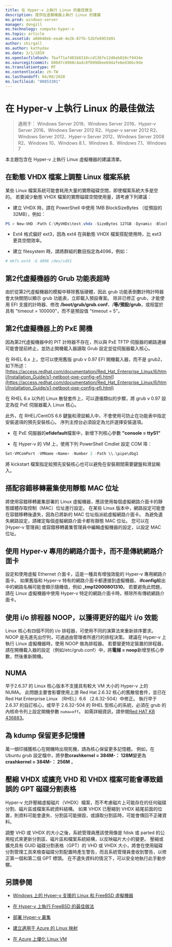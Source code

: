 ```yaml
---
title: 在 Hyper-v 上執行 Linux 的最佳做法
description: 提供在虛擬機器上執行 Linux 的建議
ms.prod: windows-server
manager: dongill
ms.technology: compute-hyper-v
ms.topic: article
ms.assetid: a08648eb-eea0-4e2b-87fb-52bfe8953491
author: shirgall
ms.author: kathydav
ms.date: 3/1/2019
ms.openlocfilehash: 7baf71af401b8318ccd136fe12d6eb810cf9434e
ms.sourcegitcommit: b00d7c8968c4adc8f699dbee694afe6ed36bc9de
ms.translationtype: MT
ms.contentlocale: zh-TW
ms.lasthandoff: 04/08/2020
ms.locfileid: "80853301"
---
```

# <a name="best-practices-for-running-linux-on-hyper-v"></a>在 Hyper-v 上執行 Linux 的最佳做法

>適用于： Windows Server 2019、Windows Server 2016、Hyper-v Server 2016、Windows Server 2012 R2、Hyper-v server 2012 R2、Windows Server 2012、Hyper-v Server 2012、Windows Server 2008 R2、Windows 10、Windows 8.1、Windows 8、Windows 7.1、Windows 7

本主題包含在 Hyper-v 上執行 Linux 虛擬機器的建議清單。

## <a name="tuning-linux-file-systems-on-dynamic-vhdx-files"></a>在動態 VHDX 檔案上調整 Linux 檔案系統

某些 Linux 檔案系統可能會耗用大量的實際磁碟空間，即使檔案系統大多是空的。 若要減少動態 VHDX 檔案的實際磁碟空間使用量，請考慮下列建議：

* 建立 VHDX 時，請在 PowerShell 中使用 1MB BlockSizeBytes （從預設的32MB），例如：

```Powershell
PS > New-VHD -Path C:\MyVHDs\test.vhdx -SizeBytes 127GB -Dynamic -BlockSizeBytes 1MB
```

* Ext4 格式偏好 ext3，因為 ext4 在與動態 VHDX 檔案搭配使用時，比 ext3 更具空間效率。

* 建立 filesystem 時，請將群組的數目指定為4096，例如：

```bash
# mkfs.ext4 -G 4096 /dev/sdX1

```

## <a name="grub-menu-timeout-on-generation-2-virtual-machines"></a>第2代虛擬機器的 Grub 功能表超時

由於從第2代虛擬機器的模擬中移除舊版硬體，因此 grub 功能表倒數計時計時器會太快關閉以顯示 grub 功能表，立即載入預設專案。 除非已修正 grub，才能使用 EFI 支援的計時器、修改 **/boot/grub/grub.conf**、/**等/預設/grub**，或相當於具有 "timeout = 100000"，而不是預設值 "timeout = 5"。

## <a name="pxe-boot-on-generation-2-virtual-machines"></a>第2代虛擬機器上的 PxE 開機

因為第2代虛擬機器中的 PIT 計時器不存在，所以與 PxE TFTP 伺服器的網路連線可能會提前終止，並防止開機載入器讀取 Grub 設定並從伺服器載入核心。

在 RHEL 6.x 上，您可以使用舊版 grub v 0.97 EFI 開機載入器，而不是 grub2，如下所述： [https://access.redhat.com/documentation/Red_Hat_Enterprise_Linux/6/html/Installation_Guide/s1-netboot-pxe-config-efi.html](https://access.redhat.com/documentation/Red_Hat_Enterprise_Linux/6/html/Installation_Guide/s1-netboot-pxe-config-efi.html)

在 RHEL 6.x 以外的 Linux 散發套件上，可以遵循類似的步驟，將 grub v 0.97 設定為從 PxE 伺服器載入 Linux 核心。

此外，在 RHEL/CentOS 6.6 鍵盤和滑鼠輸入中，不會使用可防止在功能表中指定安裝選項的預先安裝核心。 序列主控台必須設定為允許選擇安裝選項。

* 在 PxE 伺服器的**efidefault**檔案中，新增下列核心參數 **"console = ttyS1"**

* 在 Hyper-v 的 VM 上，使用下列 PowerShell Cmdlet 設定 COM 埠：

```Powershell
Set-VMComPort -VMName <Name> -Number 2 -Path \\.\pipe\dbg1

```

將 kickstart 檔案指定給預先安裝核心也可以避免在安裝期間需要鍵盤和滑鼠輸入。

## <a name="use-static-mac-addresses-with-failover-clustering"></a>搭配容錯移轉叢集使用靜態 MAC 位址

將使用容錯移轉叢集部署的 Linux 虛擬機器，應該使用每個虛擬網路介面卡的靜態媒體存取控制（MAC）位址進行設定。 在某些 Linux 版本中，網路設定可能會在容錯移轉後遺失，因為已將新的 MAC 位址指派給虛擬網路介面卡。 為避免遺失網路設定，請確定每個虛擬網路介面卡都有靜態 MAC 位址。 您可以在 [Hyper-v 管理員] 或容錯移轉叢集管理員中編輯虛擬機器的設定，以設定 MAC 位址。

## <a name="use-hyper-v-specific-network-adapters-not-the-legacy-network-adapter"></a>使用 Hyper-v 專用的網路介面卡，而不是傳統網路介面卡

設定和使用虛擬 Ethernet 介面卡，這是一種具有增強效能的 Hyper-v 專用網路介面卡。 如果舊版和 Hyper-v 特有的網路介面卡都連接到虛擬機器， **ifconfig**輸出中的網路名稱可能會顯示隨機值，例如 **_tmp12000801310**。 若要避免此問題，請在 Linux 虛擬機器中使用 Hyper-v 特定的網路介面卡時，移除所有傳統網路介面卡。

## <a name="use-io-scheduler-noop-for-better-disk-io-performance"></a>使用 i/o 排程器 NOOP，以獲得更好的磁片 i/o 效能

Linux 核心有四個不同的 i/o 排程器，可使用不同的演算法來重新排序要求。 NOOP 是先進先出佇列，可通過由管理者所進行的排程決策。 建議在 Hyper-v 上執行 Linux 虛擬機器時，使用 NOOP 做為排程器。 若要變更特定裝置的排程器，請在開機載入器的設定（例如/etc/grub.conf）中，將**電梯 = noop**新增至核心參數，然後重新開機。

## <a name="numa"></a>NUMA

早于2.6.37 的 Linux 核心版本不支援具有較大 VM 大小的 Hyper-v 上的 NUMA。 此問題主要會影響使用上游 Red Hat 2.6.32 核心的舊散發套件，並已在 Red Hat Enterprise Linux （RHEL）6.6 （2.6.32-504）中修正。 執行早于2.6.37 的自訂核心，或早于 2.6.32-504 的 RHEL 型核心的系統，必須在 grub 的內核命令列上設定開機參數 `numa=off`。 如需詳細資訊，請參閱[Red HAT KB 436883](https://access.redhat.com/solutions/436883)。

## <a name="reserve-more-memory-for-kdump"></a>為 kdump 保留更多記憶體

萬一傾印捕獲核心在開機時出現死機，請為核心保留更多記憶體。 例如，在 Ubuntu grub 設定檔中，將參數**crashkernel = 384M-： 128M**變更為**crashkernel = 384M-： 256M** 。

## <a name="shrinking-vhdx-or-expanding-vhd-and-vhdx-files-can-result-in-erroneous-gpt-partition-tables"></a>壓縮 VHDX 或擴充 VHD 和 VHDX 檔案可能會導致錯誤的 GPT 磁碟分割表格

Hyper-v 允許壓縮虛擬磁片（VHDX）檔案，而不考慮磁片上可能存在的任何磁碟分割、磁片區或檔案系統資料結構。 如果 VHDX 已壓縮到 VHDX 結尾前面的位置，則資料可能會遺失、分割區可能損毀，或讀取分割區時，可能會傳回不正確資料。

調整 VHD 或 VHDX 的大小之後，系統管理員應該使用像是 fdisk 或 parted 的公用程式來更新分割區、磁片區和檔案系統結構，以反映磁片大小的變更。 壓縮或擴充具有 GUID 磁碟分割表格（GPT）的 VHD 或 VHDX 大小，將會在使用磁碟分割管理工具來檢查磁碟分割配置時產生警告，而且系統管理員會收到警告，以修正第一個和第二個 GPT 標頭。 在不遺失資料的情況下，可以安全地執行此手動步驟。

## <a name="see-also"></a>另請參閱

* [Windows 上的 Hyper-v 支援的 Linux 和 FreeBSD 虛擬機器](Supported-Linux-and-FreeBSD-virtual-machines-for-Hyper-V-on-Windows.md)

* [在 Hyper-v 上執行 FreeBSD 的最佳做法](Best-practices-for-running-FreeBSD-on-Hyper-V.md)

* [部署 Hyper-v 叢集](https://technet.microsoft.com/library/jj863389.aspx)

* [建立適用于 Azure 的 Linux 映射](https://docs.microsoft.com/azure/virtual-machines/linux/create-upload-generic)

* [在 Azure 上優化 Linux VM](https://docs.microsoft.com/azure/virtual-machines/linux/optimization)
